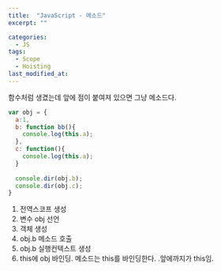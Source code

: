 ```yaml
---
title:  "JavaScript - 메소드"
excerpt: ""

categories:
  - JS
tags:
  - Scope
  - Hoisting
last_modified_at: 
---
```


함수처럼 생겼는데 앞에 점이 붙여져 있으면 그냥 메소드다.

```js
var obj = {
  a:1,
  b: function bb(){
    console.log(this.a);
  },
  c: function(){
    console.log(this.a);
  }
  
  console.dir(obj.b);
  console.dir(obj.c);
}
```

1. 전역스코프 생성
2. 변수 obj 선언
3. 객체 생성
4. obj.b 메소드 호출
  1. obj.b 실행컨텍스트 생성
  2. this에 obj 바인딩. 메소드는 this를 바인딩한다. .앞에까지가 this임.

